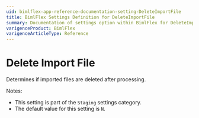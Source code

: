 ```yaml
---
uid: bimlflex-app-reference-documentation-setting-DeleteImportFile
title: BimlFlex Settings Definition for DeleteImportFile
summary: Documentation of settings option within BimlFlex for DeleteImportFile
varigenceProduct: BimlFlex
varigenceArticleType: Reference
---
```


# Delete Import File

Determines if imported files are deleted after processing.

Notes:

* This setting is part of the `Staging` settings category.
* The default value for this setting is `N`.
